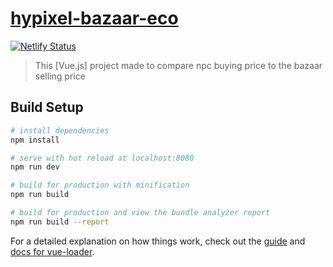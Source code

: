 # [hypixel-bazaar-eco](https://hypixel-bazaar-eco.netlify.app/#/)
[![Netlify Status](https://api.netlify.com/api/v1/badges/ef13ac0a-0325-483b-9d62-dfb1ac9fd2ca/deploy-status)](https://app.netlify.com/sites/hypixel-bazaar-eco/deploys)

> This [Vue.js] project made to compare npc buying price to the bazaar selling price

## Build Setup

``` bash
# install dependencies
npm install

# serve with hot reload at localhost:8080
npm run dev

# build for production with minification
npm run build

# build for production and view the bundle analyzer report
npm run build --report
```

For a detailed explanation on how things work, check out the [guide](http://vuejs-templates.github.io/webpack/) and [docs for vue-loader](http://vuejs.github.io/vue-loader).
